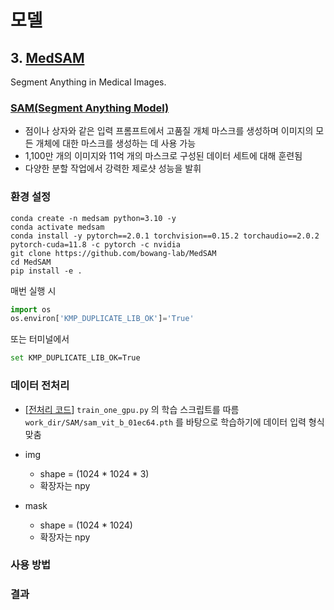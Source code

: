 # 모델

## 3. [MedSAM](https://github.com/bowang-lab/MedSAM)

Segment Anything in Medical Images.

### [SAM(Segment Anything Model)](https://github.com/facebookresearch/segment-anything)

-   점이나 상자와 같은 입력 프롬프트에서 고품질 개체 마스크를 생성하며 이미지의 모든 개체에 대한 마스크를 생성하는 데 사용 가능
-   1,100만 개의 이미지와 11억 개의 마스크로 구성된 데이터 세트에 대해 훈련됨
-   다양한 분할 작업에서 강력한 제로샷 성능을 발휘

### 환경 설정

```
conda create -n medsam python=3.10 -y
conda activate medsam
conda install -y pytorch==2.0.1 torchvision==0.15.2 torchaudio==2.0.2 pytorch-cuda=11.8 -c pytorch -c nvidia
git clone https://github.com/bowang-lab/MedSAM
cd MedSAM
pip install -e .
```

매번 실행 시

```python
import os
os.environ['KMP_DUPLICATE_LIB_OK']='True'
```

또는 터미널에서

```bash
set KMP_DUPLICATE_LIB_OK=True
```

### 데이터 전처리

-   [[전처리 코드](data_preprocess.ipynb)]
    `train_one_gpu.py` 의 학습 스크립트를 따름
    `work_dir/SAM/sam_vit_b_01ec64.pth` 를 바탕으로 학습하기에 데이터 입력 형식 맞춤

-   img
    -   shape = (1024 \* 1024 \* 3)
    -   확장자는 npy
-   mask
    -   shape = (1024 \* 1024)
    -   확장자는 npy

### 사용 방법

### 결과
